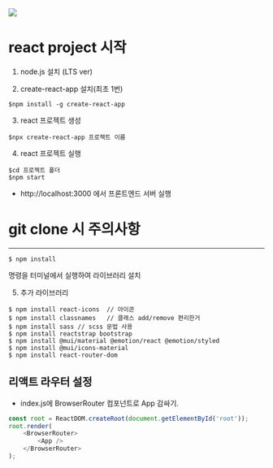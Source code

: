 <img src="https://img.shields.io/badge/Visual Studio Code-007ACC?style=flat&logo=Visual Studio Code&logoColor=white" />

# react project 시작

1. node.js 설치 (LTS ver)

2. create-react-app 설치(최초 1번)
```
$npm install -g create-react-app
```

3. react 프로젝트 생성
```
$npx create-react-app 프로젝트 이름
```

4. react 프로젝트 실행
```
$cd 프로젝트 폴더
$npm start
```

- http://localhost:3000 에서 프론트엔드 서버 실행

# git clone 시 주의사항
---
```
$ npm install
```
명령을 터미널에서 실행하여 라이브러리 설치

5. 추가 라이브러리
```
$ npm install react-icons  // 아이콘
$ npm install classnames   // 클래스 add/remove 편리한거
$ npm install sass // scss 문법 사용
$ npm install reactstrap bootstrap
$ npm install @mui/material @emotion/react @emotion/styled
$ npm install @mui/icons-material
$ npm install react-router-dom
```

## 리액트 라우터 설정
- index.js에 BrowserRouter 컴포넌트로 App 감싸기.

```javascript
const root = ReactDOM.createRoot(document.getElementById('root'));
root.render(
    <BrowserRouter>
        <App />
    </BrowserRouter>
);
```